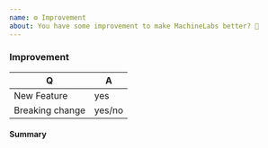 ```yaml
---
name: ⚙ Improvement
about: You have some improvement to make MachineLabs better? 🎁
---
```


### Improvement

<!-- Fill in the relevant information below to help triage your issue. -->

|    Q            |   A
|-----------------|-------
| New Feature     | yes
| Breaking change | yes/no

#### Summary

<!-- Provide a summary of the improvement you are submitting. -->

